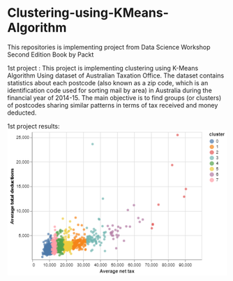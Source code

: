 # Clustering-using-KMeans-Algorithm
This repositories is implementing project from Data Science Workshop Second Edition Book by Packt

1st project : This project is implementing clustering using K-Means Algorithm Using dataset of Australian Taxation Office. The dataset contains statistics about each postcode (also known as a zip code, which is an identification code used for sorting mail by area) in Australia during the financial year of 2014-15. The main objective is to find groups (or clusters) of postcodes sharing similar patterns in terms of tax received and money deducted.

1st project results:
![alt text](https://github.com/cisrani/Clustering-using-KMeans-Algorithm/blob/main/Clustering%201.png)
